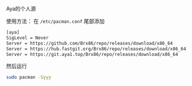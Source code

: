 Aya的个人源


使用方法：
在 ```/etc/pacman.conf``` 尾部添加

```bash
[aya]
SigLevel = Never
Server = https://github.com/Brx86/repo/releases/download/x86_64
Server = https://hub.fastgit.org/Brx86/repo/releases/download/x86_64
Server = https://git.aya1.top/Brx86/repo/releases/download/x86_64
```

然后运行

```bash
sudo pacman -Syyy
```

